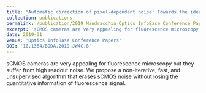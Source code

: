 ```yaml
---
title: "Automatic correction of pixel-dependent noise: Towards the ideal sCMOS camera"
collection: publications
permalink: /publication/2019_Mandracchia_Optics_InfoBase_Conference_Papers
excerpt: 'sCMOS cameras are very appealing for fluorescence microscopy but they suffer from high readout noise. We propose a non-iterative, fast, and unsupervised algorithm that erases sCMOS noise without losing the quantitative information of fluorescence signal.'
date: 2019-31
venue: 'Optics InfoBase Conference Papers'
DOI: '10.1364/BODA.2019.JW4C.8'
---
```

sCMOS cameras are very appealing for fluorescence microscopy but they suffer from high readout noise. We propose a non-iterative, fast, and unsupervised algorithm that erases sCMOS noise without losing the quantitative information of fluorescence signal.
